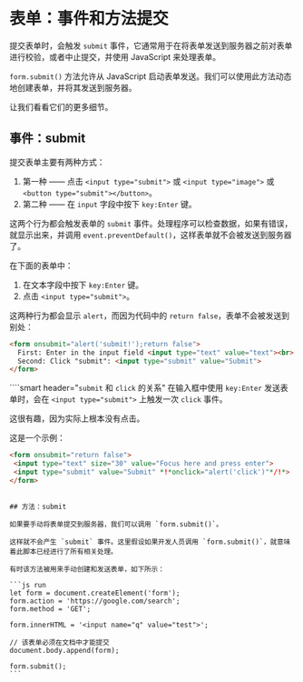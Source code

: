 # 表单：事件和方法提交

提交表单时，会触发 `submit` 事件，它通常用于在将表单发送到服务器之前对表单进行校验，或者中止提交，并使用 JavaScript 来处理表单。

`form.submit()` 方法允许从 JavaScript 启动表单发送。我们可以使用此方法动态地创建表单，并将其发送到服务器。

让我们看看它们的更多细节。

## 事件：submit

提交表单主要有两种方式：

1. 第一种 —— 点击 `<input type="submit">` 或 `<input type="image">` 或 `<button type="submit"></button>`。
2. 第二种 —— 在 `input` 字段中按下 `key:Enter` 键。

这两个行为都会触发表单的 `submit` 事件。处理程序可以检查数据，如果有错误，就显示出来，并调用 `event.preventDefault()`，这样表单就不会被发送到服务器了。

在下面的表单中：
1. 在文本字段中按下 `key:Enter` 键。
2. 点击 `<input type="submit">`。

这两种行为都会显示 `alert`，而因为代码中的 `return false`，表单不会被发送到别处：

```html autorun height=60 no-beautify
<form onsubmit="alert('submit!');return false">
  First: Enter in the input field <input type="text" value="text"><br>
  Second: Click "submit": <input type="submit" value="Submit">
</form>
```

````smart header="`submit` 和 `click` 的关系"
在输入框中使用 `key:Enter` 发送表单时，会在 `<input type="submit">` 上触发一次 `click` 事件。

这很有趣，因为实际上根本没有点击。

这是一个示例：
```html autorun height=60
<form onsubmit="return false">
 <input type="text" size="30" value="Focus here and press enter">
 <input type="submit" value="Submit" *!*onclick="alert('click')"*/!*>
</form>
```

````

## 方法：submit

如果要手动将表单提交到服务器，我们可以调用 `form.submit()`。

这样就不会产生 `submit` 事件。这里假设如果开发人员调用 `form.submit()`，就意味着此脚本已经进行了所有相关处理。

有时该方法被用来手动创建和发送表单，如下所示：

```js run
let form = document.createElement('form');
form.action = 'https://google.com/search';
form.method = 'GET';

form.innerHTML = '<input name="q" value="test">';

// 该表单必须在文档中才能提交
document.body.append(form);

form.submit();
```
